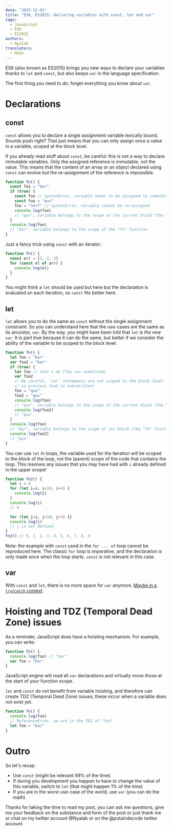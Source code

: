```yaml
---
date: "2015-12-01"
title: "ES6, ES2015: declaring variables with const, let and var"
tags:
  - JavaScript
  - ES6
  - ES2015
authors:
  - Nyalab
translators:
  - MoOx
---
```


ES6 (also known as ES2015) brings you new ways to declare your variables thanks
to `let` and `const`, but also keeps `var` in the language specification.

The first thing you need to do: forget everything you know about `var`.

# Declarations

## const

`const` allows you to declare a single assignment variable lexically bound.
Sounds posh right? That just means that you can only assign once a value in a
variable, scoped at the block level.

If you already read stuff about `const`, be careful: this is not a way to
declare immutable variables. Only the assigned reference is immutable, not the
value. This means that the content of an array or an object declared using
`const` can evolve but the re-assignment of the reference is impossible.

```js
function fn() {
  const foo = "bar"
  if (true) {
    const foo // SyntaxError, variable needs to be assigned to something
    const foo = "qux"
    foo = "norf" // SyntaxError, variable cannot be re-assigned
    console.log(foo)
    // "qux", variable belongs to the scope of the current block (the "if" one)
  }
  console.log(foo)
  // "bar", variable belongs to the scope of the "fn" function
}
```

Just a fancy trick using `const` with an iterator:

```js
function fn() {
  const arr = [1, 2, 3]
  for (const el of arr) {
    console.log(el)
  }
}
```

You might think a `let` should be used but here but the declaration is evaluated
on each iteration, so `const` fits better here.

## let

`let` allows you to do the same as `const` without the single assignment
constraint. So you can understand here that the use-cases are the same as its
ancestor, `var`.
By the way, you might have been told that *`let` is the new `var`*.
It is part true because it can do the same, but better if we consider the
ability of the variable to be scoped to the block level.

```js
function fn() {
  let foo = "bar"
  var foo2 = "bar"
  if (true) {
    let foo // that's ok (foo === undefined)
    var foo2
    // Be careful, `var` statements are not scoped to the block level
    // so previous foo2 is overwritten!
    foo = "qux"
    foo2 = "qux"
    console.log(foo)
    // "qux", variable belongs to the scope of the current block (the "if" one)
    console.log(foo2)
    // "qux"
  }
  console.log(foo)
  // "bar", variable belongs to the scope of its block (the "fn" function)
  console.log(foo2)
  // "qux"
}
```

You can use `let` in loops, the variable used for the iteration will be scoped
to the block of the loop, not the (parent) scope of the code that contains the
loop. This resolves any issues that you may have had with `i` already defined in
the upper scope!

```js
function fn2() {
  let i = 0
  for (let i=i; i<10; i++) {
    console.log(i)
  }
  console.log(i)
  // 0

  for (let j=i; j<10; j++) {}
  console.log(j)
  // j is not defined
}
fn2() // 0, 1, 2, 3, 4, 5, 6, 7, 8, 9
```

Note: the example with `const` used in the `for ... of` loop cannot be
reproduced here.
The classic `for` loop is imperative, and the declaration is only made once when
the loop starts. `const` is not relevant in this case.

## var

With `const` and `let`, there is no more space for `var` anymore.
[Maybe in a `try`/`catch`
context](https://twitter.com/getify/status/658662478528643072).

# Hoisting and TDZ (Temporal Dead Zone) issues

As a reminder, JavaScript does have a hoisting mechanism. For example, you can
write:

```js
function fn() {
  console.log(foo) // "bar"
  var foo = "bar"
}
```

JavaScript engine will read all `var` declarations and virtually move those at
the start of your function scope.

`let` and `const` do not benefit from variable hoisting, and therefore can
create TDZ (Temporal Dead Zone) issues; these occur when a variable does not
exist yet.

```js
function fn() {
  console.log(foo)
  // ReferenceError, we are in the TDZ of "foo"
  let foo = "bar"
}
```

# Outro

So let's recap:

- Use `const` (might be relevant 99% of the time)
- If during you development you happen to have to change the value of this
variable, switch to `let` (that might happen 1% of the time)
- If you are in the worst use-case of the world, use `var` (you can do the math)

Thanks for taking the time to read my post, you can ask me questions, give me
your feedback on the substance and form of the post or just thank me or chat
on my twitter account @Nyalab or on the @putaindecode twitter account
